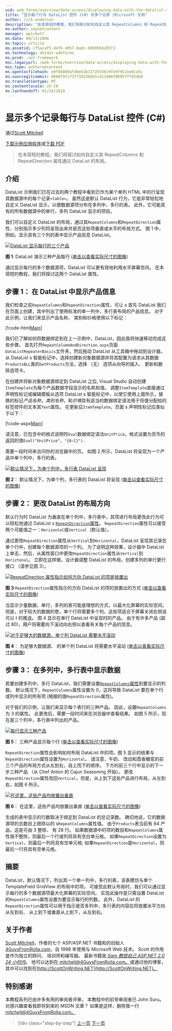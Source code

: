 ```yaml
---
uid: web-forms/overview/data-access/displaying-data-with-the-datalist-and-repeater/showing-multiple-records-per-row-with-the-datalist-control-cs
title: "显示每个行与 DataList 控件 (C#) 的多个记录 |Microsoft 文档"
author: rick-anderson
description: "在本简短的教程，我们将探讨如何自定义其 RepeatColumns 和 RepeatDirection 属性通过 DataList 的布局。"
ms.author: aspnetcontent
manager: wpickett
ms.date: 09/13/2006
ms.topic: article
ms.assetid: cf5acaf5-d4f6-4957-badc-b89956b285f3
ms.technology: dotnet-webforms
ms.prod: .net-framework
msc.legacyurl: /web-forms/overview/data-access/displaying-data-with-the-datalist-and-repeater/showing-multiple-records-per-row-with-the-datalist-control-cs
msc.type: authoredcontent
ms.openlocfilehash: e9f04089afdbeb1b13725536c9fe97951ee8ca5c
ms.sourcegitcommit: 060879fcf3f73d2366b5c811986f8695fff65db8
ms.translationtype: MT
ms.contentlocale: zh-CN
ms.lasthandoff: 01/24/2018
---
```

<a name="showing-multiple-records-per-row-with-the-datalist-control-c"></a>显示多个记录每行与 DataList 控件 (C#)
====================
通过[Scott Mitchell](https://twitter.com/ScottOnWriting)

[下载示例应用程序](http://download.microsoft.com/download/9/c/1/9c1d03ee-29ba-4d58-aa1a-f201dcc822ea/ASPNET_Data_Tutorial_31_CS.exe)或[下载 PDF](showing-multiple-records-per-row-with-the-datalist-control-cs/_static/datatutorial31cs1.pdf)

> 在本简短的教程，我们将探讨如何自定义其 RepeatColumns 和 RepeatDirection 属性通过 DataList 的布局。


## <a name="introduction"></a>介绍

DataList 示例我们已在过去的两个教程中看到已作为某个单列 HTML 中的行呈现其数据源中的每个记录`<table>`。 虽然这是默认 DataList 行为，它是非常轻松地自定义 DataList 显示，以便数据源项分布在多列中，多行的表。 此外，它可能具有的所有数据源中的单行，多列 DataList 显示的项目。

我们可以自定义 DataList 的布局，通过其`RepeatColumns`和`RepeatDirection`属性，分别指示多少列将呈现出来并是否这些项垂直或水平的布局方式。 图 1 中，例如，显示具有三个列的表中显示产品信息 DataList。


[![DataList 显示每行的三个产品](showing-multiple-records-per-row-with-the-datalist-control-cs/_static/image2.png)](showing-multiple-records-per-row-with-the-datalist-control-cs/_static/image1.png)

**图 1**: DataList 演示三种产品每行 ([单击以查看实际尺寸的图像](showing-multiple-records-per-row-with-the-datalist-control-cs/_static/image3.png))


通过显示每行的多个数据源项，DataList 可以更有效地利用水平屏幕空间。 在本简短的教程，我们将探讨这两个 DataList 属性。

## <a name="step-1-displaying-product-information-in-a-datalist"></a>步骤 1： 在 DataList 中显示产品信息

我们检查之前`RepeatColumns`和`RepeatDirection`属性，可让 s 首先 DataList 我们在页面上创建，其中列出了使用标准的单一列中，多行表布局的产品信息。 对于此示例，让我们来显示产品名称、 类别和价格使用以下标记：


[!code-html[Main](showing-multiple-records-per-row-with-the-datalist-control-cs/samples/sample1.html)]

我们已了解如何将数据绑定到在上一示例中，DataList，因此我将快速移动完成这些步骤。 首先打开`RepeatColumnAndDirection.aspx`页面`DataListRepeaterBasics`文件夹，然后拖动 DataList 从工具箱中拖动到设计器。 从 DataList s 智能标记中，选择创建新对象数据源并将其配置为请求从其数据`ProductsBLL`类的`GetProducts`方法，选择 （无） 选项从向导的插入、 更新和删除选项卡。

在创建并将新对象数据源绑定到 DataList 之后, Visual Studio 自动创建`ItemTemplate`为每个产品数据字段显示的名称和值。 调整`ItemTemplate`直接通过声明性标记或编辑模板从选项 DataList s 智能标记中，以使它使用上面所示，替换的标记*产品名称*，*类别名称*，和*价格*具有适当的数据绑定语法用于将值分配给的标签控件的文本其`Text`属性。 在更新后`ItemTemplate`，页面 s 声明性标记应类似于以下：


[!code-aspx[Main](showing-multiple-records-per-row-with-the-datalist-control-cs/samples/sample2.aspx)]

请注意，已包含中的格式说明符`Eval`数据绑定语法`UnitPrice`，格式设置为货币的返回的值`Eval("UnitPrice", "{0:C}").`

需要一段时间来访问你的浏览器中的页。 如图 2 所示，DataList 将呈现为一个产品中单个列中，多行的表。


[![默认情况下，为单个列中，多行表 DataList 呈现](showing-multiple-records-per-row-with-the-datalist-control-cs/_static/image5.png)](showing-multiple-records-per-row-with-the-datalist-control-cs/_static/image4.png)

**图 2**： 默认情况下，为单个列，多行表的 DataList 将呈现 ([单击以查看实际尺寸的图像](showing-multiple-records-per-row-with-the-datalist-control-cs/_static/image6.png))


## <a name="step-2-changing-the-datalist-s-layout-direction"></a>步骤 2： 更改 DataList 的布局方向

默认行为时 DataList 为垂直在单个列中，多行表中，其项进行布局更改此行为可以轻松地通过 DataList s [ `RepeatDirection`属性](https://msdn.microsoft.com/system.web.ui.webcontrols.datalist.repeatdirection.aspx)。 `RepeatDirection`属性可以接受两个可能值之一：`Horizontal`或`Vertical`（默认值）。

通过更改`RepeatDirection`属性从`Vertical`到`Horizontal`，DataList 呈现其记录在单个行中，创建每个数据源项的一个列。 为了说明这种效果，设计器中 DataList 上单击，然后，从属性窗口中更改`RepeatDirection`属性从`Vertical`到`Horiztonal`。 立即在这样做，设计器调整 DataList 的布局，创建多列的单行更行接口 （请参见图 3）。


[![RepeatDirection 属性指示如何方向 DataList 的项是放置出](showing-multiple-records-per-row-with-the-datalist-control-cs/_static/image8.png)](showing-multiple-records-per-row-with-the-datalist-control-cs/_static/image7.png)

**图 3**:`RepeatDirection`属性指示的方向 DataList 的项的放置出的方式 ([单击以查看实际尺寸的图像](showing-multiple-records-per-row-with-the-datalist-control-cs/_static/image9.png))


当显示少量数据，单行，多列的表可能是理想的方式，以最大化屏幕的实际空间。 但是，对于较大的数据的卷，单个行将需要多个列，这些项适合于屏幕关闭右侧该可以 t 的推送。 图 4 显示在单行 DataList 中呈现时的产品。 由于有许多产品 (超过 80)，用户将需要向下滚动向右侧以查看有关每个产品的信息。


[![对于足够大的数据源，单个列 DataList 需要水平滚动](showing-multiple-records-per-row-with-the-datalist-control-cs/_static/image11.png)](showing-multiple-records-per-row-with-the-datalist-control-cs/_static/image10.png)

**图 4**： 为足够大数据源、 的单个列 DataList 将需要水平滚动 ([单击以查看实际尺寸的图像](showing-multiple-records-per-row-with-the-datalist-control-cs/_static/image12.png))


## <a name="step-3-displaying-data-in-a-multi-column-multi-row-table"></a>步骤 3： 在多列中，多行表中显示数据

若要创建多列中，多行 DataList，我们需要设置[`RepeatColumns`属性](https://msdn.microsoft.com/system.web.ui.webcontrols.datalist.repeatcolumns.aspx)到要显示的列数。 默认情况下，`RepeatColumns`属性设置为 0，这将导致 DataList 要在单个行或列中显示的所有项 (根据的值`RepeatDirection`属性)。

对于我们的示例，让我们来显示每个表行的三种产品。 因此，设置`RepeatColumns`为 3 的属性。 此更改后，需要一段时间来在浏览器中查看结果。 如图 5 所示，现在是三个列中，多行表中列出的产品。


[![每行显示三种产品](showing-multiple-records-per-row-with-the-datalist-control-cs/_static/image14.png)](showing-multiple-records-per-row-with-the-datalist-control-cs/_static/image13.png)

**图 5**： 三种产品显示每个行 ([单击以查看实际尺寸的图像](showing-multiple-records-per-row-with-the-datalist-control-cs/_static/image15.png))


`RepeatDirection`属性会影响如何布局 DataList 中的项。图 5 显示的结果与`RepeatDirection`属性设置为`Horizontal`。 请注意，牛奶、 改动和茴香糖浆的前三个产品的布局方式从左到右，自上而下的顺序。 下方的前三个行中显示的下一步三种产品 （从 Chef Anton 的 Cajun Seasoning 开始）。 更改`RepeatDirection`属性改回`Vertical`，但是，从上到下这些产品进行布局，从左到右，如图 6 所示。


[![在这里，这些产品均放置出垂直](showing-multiple-records-per-row-with-the-datalist-control-cs/_static/image17.png)](showing-multiple-records-per-row-with-the-datalist-control-cs/_static/image16.png)

**图 6**： 在这里，这些产品均放置出垂直 ([单击以查看实际尺寸的图像](showing-multiple-records-per-row-with-the-datalist-control-cs/_static/image18.png))


生成的表中显示的行数取决于绑定到 DataList 的总记录数。 确切地说，它的数据源项的总数目上限除以的 s`RepeatColumns`属性值。 由于`Products`表当前有 84 产品，这是可由 3 整除、 有 28 行。 如果数据源中的项的数目和`RepeatColumns`属性值不整除，则最后一个行或列将具有空白单元格。 如果`RepeatDirection`设置为`Vertical`，则最后一列将具有空单元格; 如果`RepeatDirection`是`Horizontal`，则最后一行将具有空单元格。

## <a name="summary"></a>摘要

DataList，默认情况下，列出其一个单一列中，多行的表，该表模仿与单个 TemplateField GridView 的布局中的项。 可接受此默认布局时，我们可以通过显示每行的多个数据源项最大化屏幕的实际空间。 实现此操作是只需设置 DataList 的`RepeatColumns`属性设置为要显示每行的列数。 此外，DataList 的`RepeatDirection`属性可以用于指示是否多列中，多行表的内容应将放置水平方向从左到右、 从上到下或垂直从上到下，从左到右。

## <a name="about-the-author"></a>关于作者

[Scott Mitchell](http://www.4guysfromrolla.com/ScottMitchell.shtml)，作者的七个 ASP/ASP.NET 书籍和的创始人[4GuysFromRolla.com](http://www.4guysfromrolla.com)，自 1998 年使用与 Microsoft Web 技术。 Scott 的作用是作为独立的顾问、 培训师和编写器。 最新书籍是[ *Sam 教授自己 ASP.NET 2.0 24 小时内*](https://www.amazon.com/exec/obidos/ASIN/0672327384/4guysfromrollaco)。 他可以达到在[ mitchell@4GuysFromRolla.com。](mailto:mitchell@4GuysFromRolla.com)或通过他的博客，其中可以找到在[http://ScottOnWriting.NET](http://ScottOnWriting.NET)。

## <a name="special-thanks-to"></a>特别感谢

本教程系列已由许多有用的审阅者评审。 本教程中的前导审阅者已 John Suru。 对感兴趣查看我即将到来的 MSDN 文章？ 如果是这样，删除我一行[ mitchell@4GuysFromRolla.com。](mailto:mitchell@4GuysFromRolla.com)

>[!div class="step-by-step"]
[上一页](formatting-the-datalist-and-repeater-based-upon-data-cs.md)
[下一页](nested-data-web-controls-cs.md)
